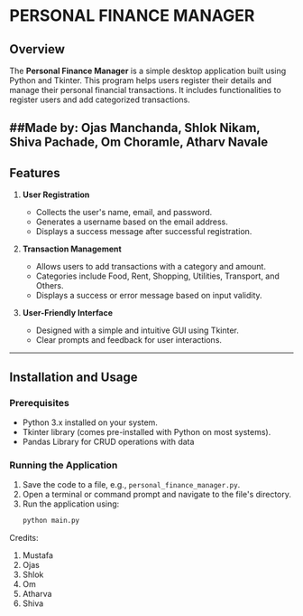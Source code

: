 # PERSONAL FINANCE MANAGER 

## Overview

The **Personal Finance Manager** is a simple desktop application built using Python and Tkinter. This program helps users register their details and manage their personal financial transactions. It includes functionalities to register users and add categorized transactions.

##Made by: Ojas Manchanda, Shlok Nikam, Shiva Pachade, Om Choramle, Atharv Navale
---

## Features

1. **User Registration**
   - Collects the user's name, email, and password.
   - Generates a username based on the email address.
   - Displays a success message after successful registration.

2. **Transaction Management**
   - Allows users to add transactions with a category and amount.
   - Categories include Food, Rent, Shopping, Utilities, Transport, and Others.
   - Displays a success or error message based on input validity.

3. **User-Friendly Interface**
   - Designed with a simple and intuitive GUI using Tkinter.
   - Clear prompts and feedback for user interactions.

---

## Installation and Usage

### Prerequisites
- Python 3.x installed on your system.
- Tkinter library (comes pre-installed with Python on most systems).
- Pandas Library for CRUD operations with data

### Running the Application
1. Save the code to a file, e.g., `personal_finance_manager.py`.
2. Open a terminal or command prompt and navigate to the file's directory.
3. Run the application using:
   ```bash
   python main.py


Credits:
1.  Mustafa 
2.  Ojas 
3.  Shlok
4.  Om
5.  Atharva
6.  Shiva
